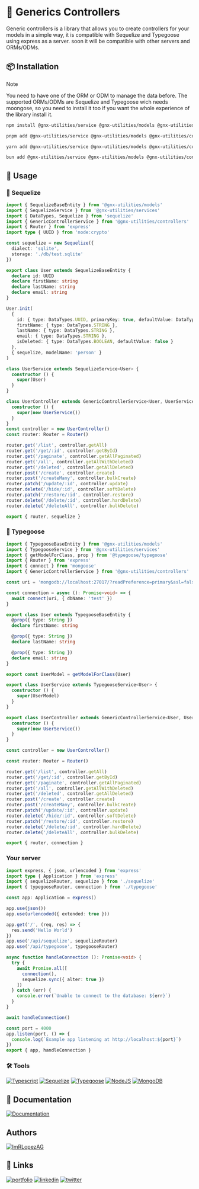 # 📝 Generics Controllers

Generic controllers is a library that allows you to create controllers for your models in a simple way, it is compatible with Sequelize and Typegoose using express as a server. soon it will be compatible with other servers and ORMs/ODMs.

## 📦 Installation

>[!Note]
>You need to have one of the ORM or ODM to manage the data before. The supported ORMs/ODMs are Sequelize and Typegoose wich needs moongose, so you need to install it too if you want the whole experience of the library install it.

```bash
npm install @gnx-utilities/service @gnx-utilities/models @gnx-utilities/controller
```
```bash
pnpm add @gnx-utilities/service @gnx-utilities/models @gnx-utilities/controller
```
```bash
yarn add @gnx-utilities/service @gnx-utilities/models @gnx-utilities/controller
```
```bash
bun add @gnx-utilities/service @gnx-utilities/models @gnx-utilities/controller
```

## 📖 Usage

### 🔷 Sequelize

```ts
import { SequelizeBaseEntity } from '@gnx-utilities/models'
import { SequelizeService } from '@gnx-utilities/services'
import { DataTypes, Sequelize } from 'sequelize'
import { GenericControllerService } from '@gnx-utilities/controllers'
import { Router } from 'express'
import type { UUID } from 'node:crypto'

const sequelize = new Sequelize({
  dialect: 'sqlite',
  storage: './db/test.sqlite'
})

export class User extends SequelizeBaseEntity {
  declare id: UUID
  declare firstName: string
  declare lastName: string
  declare email: string
}

User.init(
  {
    id: { type: DataTypes.UUID, primaryKey: true, defaultValue: DataTypes.UUIDV4 },
    firstName: { type: DataTypes.STRING },
    lastName: { type: DataTypes.STRING },
    email: { type: DataTypes.STRING },
    isDeleted: { type: DataTypes.BOOLEAN, defaultValue: false }
  },
  { sequelize, modelName: 'person' }
)

class UserService extends SequelizeService<User> {
  constructor () {
    super(User)
  }
}

class UserController extends GenericControllerService<User, UserService> {
  constructor () {
    super(new UserService())
  }
}
const controller = new UserController()
const router: Router = Router()

router.get('/list', controller.getAll)
router.get('/get/:id', controller.getById)
router.get('/paginate', controller.getAllPaginated)
router.get('/all', controller.getAllWithDeleted)
router.get('/deleted', controller.getAllDeleted)
router.post('/create', controller.create)
router.post('/createMany', controller.bulkCreate)
router.patch('/update/:id', controller.update)
router.delete('/hide/:id', controller.softDelete)
router.patch('/restore/:id', controller.restore)
router.delete('/delete/:id', controller.hardDelete)
router.delete('/deleteAll', controller.bulkDelete)

export { router, sequelize }
```


### 🍃 Typegoose

```ts
import { TypegooseBaseEntity } from '@gnx-utilities/models'
import { TypegooseService } from '@gnx-utilities/services'
import { getModelForClass, prop } from '@typegoose/typegoose'
import { Router } from 'express'
import { connect } from 'mongoose'
import { GenericControllerService } from '@gnx-utilities/controllers'

const uri = 'mongodb://localhost:27017/?readPreference=primary&ssl=false&directConnection=true'

const connection = async (): Promise<void> => {
  await connect(uri, { dbName: 'test' })
}

export class User extends TypegooseBaseEntity {
  @prop({ type: String })
  declare firstName: string

  @prop({ type: String })
  declare lastName: string

  @prop({ type: String })
  declare email: string
}

export const UserModel = getModelForClass(User)

export class UserService extends TypegooseService<User> {
  constructor () {
    super(UserModel)
  }
}

export class UserController extends GenericControllerService<User, UserService > {
  constructor () {
    super(new UserService())
  }
}

const controller = new UserController()

const router: Router = Router()

router.get('/list', controller.getAll)
router.get('/get/:id', controller.getById)
router.get('/paginate', controller.getAllPaginated)
router.get('/all', controller.getAllWithDeleted)
router.get('/deleted', controller.getAllDeleted)
router.post('/create', controller.create)
router.post('/createMany', controller.bulkCreate)
router.patch('/update/:id', controller.update)
router.delete('/hide/:id', controller.softDelete)
router.patch('/restore/:id', controller.restore)
router.delete('/delete/:id', controller.hardDelete)
router.delete('/deleteAll', controller.bulkDelete)

export { router, connection }
```

### Your server

```ts
import express, { json, urlencoded } from 'express'
import type { Application } from 'express'
import { sequelizeRouter, sequelize } from './sequelize'
import { typegooseRouter, connection } from './typegoose'

const app: Application = express()

app.use(json())
app.use(urlencoded({ extended: true }))

app.get('/', (req, res) => {
  res.send('Hello World')
})
app.use('/api/sequelize', sequelizeRouter)
app.use('/api/typegoose', typegooseRouter)

async function handleConnection (): Promise<void> {
  try {
    await Promise.all([
      connection(),
      sequelize.sync({ alter: true })
    ])
  } catch (err) {
    console.error(`Unable to connect to the database: ${err}`)
  }
}

await handleConnection()

const port = 4000
app.listen(port, () => {
  console.log(`Example app listening at http://localhost:${port}`)
})
export { app, handleConnection }
```
### 🛠️ Tools


[![Typescript](https://img.shields.io/badge/Typescript-3178C6?logo=typescript&logoColor=white)](https://www.typescriptlang.org/)
[![Sequelize](https://img.shields.io/badge/Sequelize-52B0E7?logo=sequelize&logoColor=white)](https://sequelize.org/)
[![Typegoose](https://img.shields.io/badge/Typegoose-3178C6?logo=typescript&logoColor=white)](https://typegoose.github.io/typegoose/)
[![NodeJS](https://img.shields.io/badge/NodeJS-339933?logo=node.js&logoColor=white)](https://nodejs.org/es/)
[![MongoDB](https://img.shields.io/badge/MongoDB-47A248?logo=mongodb&logoColor=white)](https://www.mongodb.com/)

## 📝 Documentation

[![Documentation](https://img.shields.io/badge/Documentation-000000?style=for-the-badge&logo=read-the-docs&logoColor=white)](https://gnx-udocs.vercel.app)

## Authors

[![ImRLopezAG](https://img.shields.io/badge/ImRLopezAG-000000?style=for-the-badge&logo=github&logoColor=white)](https://github.com/ImRLopezAG)

## 🔗 Links

[![portfolio](https://img.shields.io/badge/my_portfolio-000?style=for-the-badge&logo=ko-fi&logoColor=white)](https://imrlopez.dev)
[![linkedin](https://img.shields.io/badge/linkedin-0A66C2?style=for-the-badge&logo=linkedin&logoColor=white)](https://www.linkedin.com/in/angel-gabriel-lopez/)
[![twitter](https://img.shields.io/badge/twitter-1DA1F2?style=for-the-badge&logo=twitter&logoColor=white)](https://twitter.com/imr_lopez)
